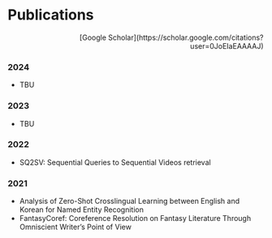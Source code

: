 ---
---

# Publications
<div style="text-align: right"> [Google Scholar](https://scholar.google.com/citations?user=0JoEIaEAAAAJ) </div>

### 2024
- TBU

### 2023
- TBU

### 2022
- SQ2SV: Sequential Queries to Sequential Videos retrieval

### 2021
- Analysis of Zero-Shot Crosslingual Learning between English and Korean for Named
Entity Recognition
- FantasyCoref: Coreference Resolution on Fantasy Literature Through Omniscient Writer’s Point
of View
